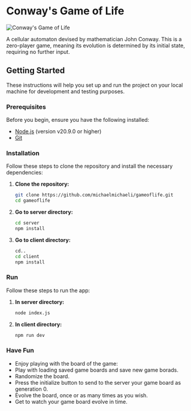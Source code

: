 # Conway's Game of Life

![Conway's Game of Life](client/src/assets/golgif.gif)

A cellular automaton devised by mathematician John Conway. This is a zero-player game, meaning its evolution is determined by its initial state, requiring no further input.

## Getting Started

These instructions will help you set up and run the project on your local machine for development and testing purposes.

### Prerequisites

Before you begin, ensure you have the following installed:

- [Node.js](https://nodejs.org/) (version v20.9.0 or higher)
- [Git](https://git-scm.com/)

### Installation

Follow these steps to clone the repository and install the necessary dependencies:

1. **Clone the repository:**

   ```sh
   git clone https://github.com/michaelmichaeli/gameoflife.git
   cd gameoflife
   ```
   
2. **Go to server directory:**
   
   ```sh
   cd server
   npm install
   ```
   
4. **Go to client directory:**
   
   ```sh
   cd..
   cd client
   npm install
   ```

### Run

Follow these steps to run the app:

1. **In server directory:**
   ```sh
   node index.js
   ```
2. **In client directory:**
   ```sh
   npm run dev
   ```

### Have Fun
   * Enjoy playing with the board of the game:
   * Play with loading saved game boards and save new game borads.
   * Randomize the board.
   * Press the initialize button to send to the server your game board as generation 0.
   * Evolve the board, once or as many times as you wish.
   * Get to watch your game board evolve in time.

